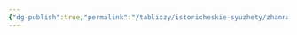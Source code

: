 ```yaml
---
{"dg-publish":true,"permalink":"/tabliczy/istoricheskie-syuzhety/zhanna-d-ark/","dgPassFrontmatter":true}
---
```



